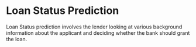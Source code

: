 # Loan Status Prediction
Loan Status prediction involves the lender looking at various background information about the applicant and deciding whether the bank should grant the loan.

